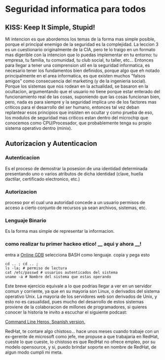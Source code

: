 # Seguridad informatica para todos
## KISS: Keep It Simple, Stupid!
Mi intencion es que abordemos los temas de la forma mas simple posible, porque el principal enemigo de la seguridad es la complejidad. La leccion 3 es un cuestionario originalmente de la CIA, pero te lo traigo en un formato mas digerible con la intencion que lo puedas implementar en tu entorno: tu empresa, tu familia, tu comunidad, tu club social, tu taller, etc...
Entonces para llegar a tener una comprension util en la seguridad informatica, es necesario tener los fundamentos bien definidos, porque algo que eh notado principalmente en el area informatica, es que existen muchos "falsos amigos" como consecuencia del marketing (y de la ingenieria social).
Porque los sistemas que nos rodean en la actualidad, se basaron en la ocultacion, argumentando que el usuario no tiene porque estar enterado del funcionamiento real de las cosas, suponiendo que las cosas funcionan bien, pero, nada es para siempre y la seguridad implica uno de los factores mas criticos para el desarrollo del ser humano, entonces tal vez deban replantear esos principios que insisten en ocultar y como prueba de eso, los modulos de seguridad mas criticos estan dentro del microchip que conocemos como CPU/Procesador, que probablemente tenga su propio sistema operativo dentro (minix).

## Autorizacion y Autenticacion
### Autenticacion
Es el proceso de demostrar la posesion de una identidad determinada presentando uno o varios atributos de dicha identidad (clave, huella dactilar, certificado electronico, etc.)

### Autorizacion
proceso por el cual una autoridad concede a un usuario permisos de acceso a cierto conjunto de recursos ya sean archivos, sistemas, etc.

### Lenguaje Binario
Es la forma mas simple de representar la informacion.

### como realizar tu primer hackeo etico! __ aqui y ahora __!
entra a [Online GDB](https://www.onlinegdb.com/) 
selecciona BASH como lenguaje.
copia y pega esto
```
cd .. ; cd .. ; 
ls -la; # permiso de lectura
cat /etc/passwd # usuarios autenticados del sistema
uname -a # Nombre del sistema que estas operando
```
Este breve ejercicio equivale a lo que podrias llegar a ver en un servidor comun y corriente, ya que en su mayoria son Linux, o derivados del sistema operativo Unix. La mayoria de los servidores web son derivados de Unix, y esto no es casualidad, pues mucho del desarrollo de estos sistemas proviene de la colaboracion de millones de programadores, si quieres conocer la historia te invito a escuchar el siguiente podcast: 

[Command Line Heros, Spanish version.](https://www.redhat.com/es/command-line-heroes)

RedHat, te contare algo chistoso... hace unos meses cuando trabaje con un ex-gerente de microsoft como jefe, me propuse a que trabajaria en RedHat, cueste lo que cueste, lo chistoso es que RedHat no ofrece empleo, por su modelo opensource, y si, puedo brindar soporte en nombre de RedHat, de algun modo cumpli mi meta. 
